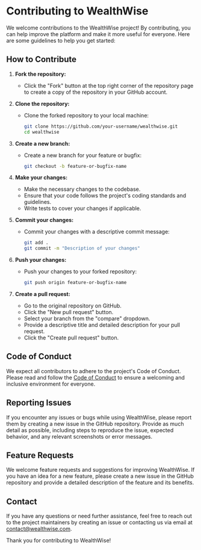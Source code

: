 # Contributing to WealthWise

We welcome contributions to the WealthWise project! By contributing, you can help improve the platform and make it more useful for everyone. Here are some guidelines to help you get started:

## How to Contribute

1. **Fork the repository:**
   - Click the "Fork" button at the top right corner of the repository page to create a copy of the repository in your GitHub account.

2. **Clone the repository:**
   - Clone the forked repository to your local machine:
     ```bash
     git clone https://github.com/your-username/wealthwise.git
     cd wealthwise
     ```

3. **Create a new branch:**
   - Create a new branch for your feature or bugfix:
     ```bash
     git checkout -b feature-or-bugfix-name
     ```

4. **Make your changes:**
   - Make the necessary changes to the codebase.
   - Ensure that your code follows the project's coding standards and guidelines.
   - Write tests to cover your changes if applicable.

5. **Commit your changes:**
   - Commit your changes with a descriptive commit message:
     ```bash
     git add .
     git commit -m "Description of your changes"
     ```

6. **Push your changes:**
   - Push your changes to your forked repository:
     ```bash
     git push origin feature-or-bugfix-name
     ```

7. **Create a pull request:**
   - Go to the original repository on GitHub.
   - Click the "New pull request" button.
   - Select your branch from the "compare" dropdown.
   - Provide a descriptive title and detailed description for your pull request.
   - Click the "Create pull request" button.

## Code of Conduct

We expect all contributors to adhere to the project's Code of Conduct. Please read and follow the [Code of Conduct](CODE_OF_CONDUCT.md) to ensure a welcoming and inclusive environment for everyone.

## Reporting Issues

If you encounter any issues or bugs while using WealthWise, please report them by creating a new issue in the GitHub repository. Provide as much detail as possible, including steps to reproduce the issue, expected behavior, and any relevant screenshots or error messages.

## Feature Requests

We welcome feature requests and suggestions for improving WealthWise. If you have an idea for a new feature, please create a new issue in the GitHub repository and provide a detailed description of the feature and its benefits.

## Contact

If you have any questions or need further assistance, feel free to reach out to the project maintainers by creating an issue or contacting us via email at [contact@wealthwise.com](mailto:contact@wealthwise.com).

Thank you for contributing to WealthWise!
